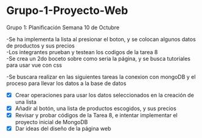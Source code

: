 # Grupo-1-Proyecto-Web
Grupo 1: Planificación Semana 10 de Octubre

-Se ha implementa la lista al presionar el boton, y se colocan algunos datos de productos y sus precios  
-Los integrantes prueban y testean los codigos de la tarea 8  
-Se crea un 2do boceto sobre como seria la página, y se busca tutoriales para usar vue con css  

-Se buscara realizar en las siguientes tareas la conexion con mongoDB y el proceso para llevar los datos a la base de datos

- [X] Crear operaciones para usar los datos seleccionados en la creación de una lista
- [X] Añadir al botón, una  lista de productos escogidos, y sus precios
- [X] Revisar y probar códigos de la Tarea 8, e intentar implementar el proyecto inicial de MongoDB 
- [X] Dar ideas del diseño de la página web 
